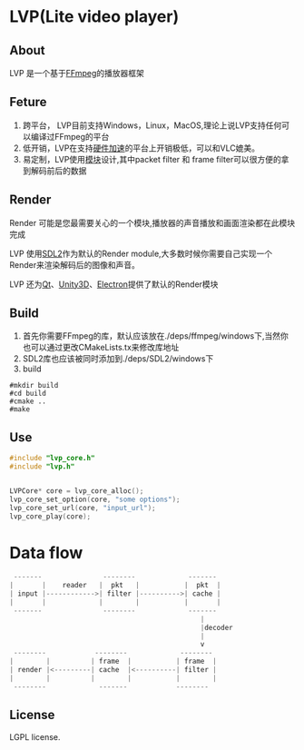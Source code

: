 # LVP(Lite video player)

## About
LVP 是一个基于[FFmpeg]("http://ffmpeg.org/")的播放器框架


## Feture
1. 跨平台， LVP目前支持Windows，Linux，MacOS,理论上说LVP支持任何可以编译过FFmpeg的平台 
2. 低开销，LVP在支持[硬件加速](./doc/hwaccel.MD)的平台上开销极低，可以和VLC媲美。
3. 易定制，LVP使用[模块](./doc/module.MD)设计,其中packet filter 和 frame filter可以很方便的拿到解码前后的数据

## Render
Render 可能是您最需要关心的一个模块,播放器的声音播放和画面渲染都在此模块完成

LVP 使用[SDL2](https://www.libsdl.org/)作为默认的Render module,大多数时候你需要自己实现一个Render来渲染解码后的图像和声音。

LVP 还为[Qt](https://qt.io)、[Unity3D](https://unity3d.com)、[Electron](https://electronjs.org)提供了默认的Render模块

## Build
1. 首先你需要FFmpeg的库，默认应该放在./deps/ffmpeg/windows下,当然你也可以通过更改CMakeLists.tx来修改库地址
2. SDL2库也应该被同时添加到./deps/SDL2/windows下
3. build
```shell
#mkdir build
#cd build
#cmake ..
#make
```

## Use
```c 
#include "lvp_core.h"
#include "lvp.h"


LVPCore* core = lvp_core_alloc();
lvp_core_set_option(core, "some options");
lvp_core_set_url(core, "input_url");
lvp_core_play(core);

```

# Data flow
```c
 -------               --------             -------
|       |    reader   |  pkt   |           |  pkt  |
| input |------------>| filter |---------->| cache |
|       |             |        |           |       |
 -------               --------             -------
                                               |
                                               |decoder
                                               |
                                               v
 --------            --------             --------
|        |          | frame  |           | frame  |   
| render |<---------| cache  |<----------| filter |
|        |          |        |           |        |
 --------             -------            --------
```

## License
LGPL license.
